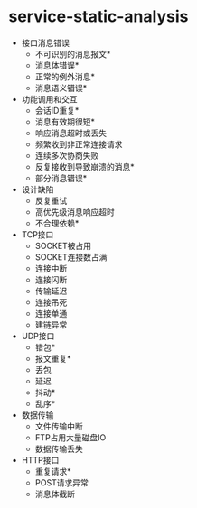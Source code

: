 # service-static-analysis

- 接口消息错误
  - 不可识别的消息报文\*
  - 消息体错误\*
  - 正常的例外消息\*
  - 消息语义错误\*
- 功能调用和交互
  - 会话ID重复\*
  - 消息有效期很短\*
  - 响应消息超时或丢失
  - 频繁收到非正常连接请求
  - 连续多次协商失败
  - 反复接收到导致崩溃的消息\*
  - 部分消息错误\*
- 设计缺陷
  - 反复重试
  - 高优先级消息响应超时
  - 不合理依赖\*
- TCP接口
  - SOCKET被占用
  - SOCKET连接数占满
  - 连接中断
  - 连接闪断
  - 传输延迟
  - 连接吊死
  - 连接单通
  - 建链异常
- UDP接口
  - 错包\*
  - 报文重复\*
  - 丢包
  - 延迟
  - 抖动\*
  - 乱序\*
- 数据传输
  - 文件传输中断
  - FTP占用大量磁盘IO
  - 数据传输丢失
- HTTP接口
  - 重复请求\*
  - POST请求异常
  - 消息体截断
